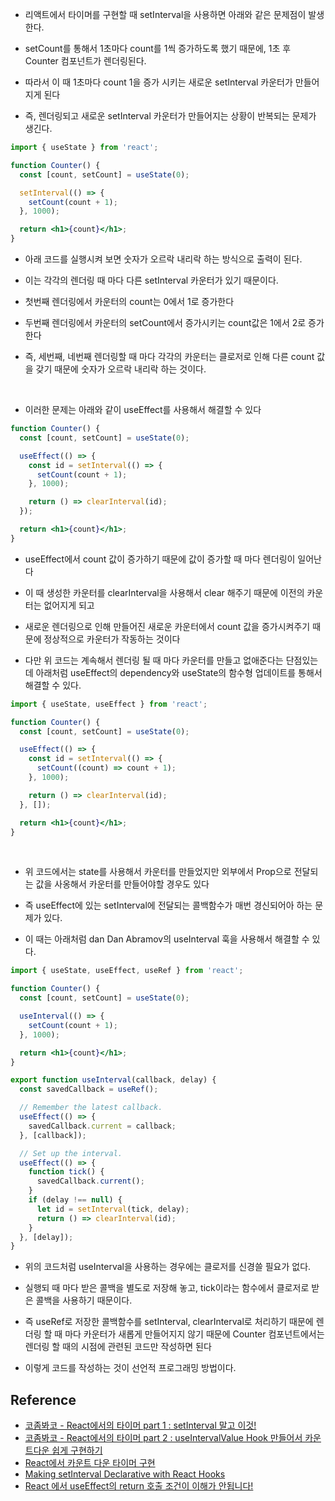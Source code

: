 - 리액트에서 타이머를 구현할 때 setInterval을 사용하면 아래와 같은 문제점이 발생한다.

- setCount를 통해서 1초마다 count를 1씩 증가하도록 했기 때문에, 1초 후 Counter 컴포넌트가 렌더링된다.

- 따라서 이 때 1초마다 count 1을 증가 시키는 새로운 setInterval 카운터가 만들어지게 된다

- 즉, 렌더링되고 새로운 setInterval 카운터가 만들어지는 상황이 반복되는 문제가 생긴다.

```jsx
import { useState } from 'react';

function Counter() {
  const [count, setCount] = useState(0);

  setInterval(() => {
    setCount(count + 1);
  }, 1000);

  return <h1>{count}</h1>;
}
```

- 아래 코드를 실행시켜 보면 숫자가 오르락 내리락 하는 방식으로 출력이 된다.

- 이는 각각의 렌더링 때 마다 다른 setInterval 카운터가 있기 때문이다.

- 첫번째 렌더링에서 카운터의 count는 0에서 1로 증가한다

- 두번째 렌더링에서 카운터의 setCount에서 증가시키는 count값은 1에서 2로 증가한다

- 즉, 세번째, 네번째 렌더링할 때 마다 각각의 카운터는 클로저로 인해 다른 count 값을 갖기 때문에 숫자가 오르락 내리락 하는 것이다.

<br/>

- 이러한 문제는 아래와 같이 useEffect를 사용해서 해결할 수 있다

```jsx
function Counter() {
  const [count, setCount] = useState(0);

  useEffect(() => {
    const id = setInterval(() => {
      setCount(count + 1);
    }, 1000);

    return () => clearInterval(id);
  });

  return <h1>{count}</h1>;
}
```

- useEffect에서 count 값이 증가하기 때문에 값이 증가할 때 마다 렌더링이 일어난다

- 이 때 생성한 카운터를 clearInterval을 사용해서 clear 해주기 때문에 이전의 카운터는 없어지게 되고

- 새로운 렌더링으로 인해 만들어진 새로운 카운터에서 count 값을 증가시켜주기 때문에 정상적으로 카운터가 작동하는 것이다

- 다만 위 코드는 계속해서 렌더링 될 때 마다 카운터를 만들고 없애준다는 단점있는데 아래처럼 useEffect의 dependency와 useState의 함수형 업데이트를 통해서 해결할 수 있다.

```jsx
import { useState, useEffect } from 'react';

function Counter() {
  const [count, setCount] = useState(0);

  useEffect(() => {
    const id = setInterval(() => {
      setCount((count) => count + 1);
    }, 1000);

    return () => clearInterval(id);
  }, []);

  return <h1>{count}</h1>;
}
```

<br/>

- 위 코드에서는 state를 사용해서 카운터를 만들었지만 외부에서 Prop으로 전달되는 값을 사옹해서 카운터를 만들어야할 경우도 있다

- 즉 useEffect에 있는 setInterval에 전달되는 콜백함수가 매번 경신되어아 하는 문제가 있다.

- 이 때는 아래처럼 dan Dan Abramov의 useInterval 훅을 사용해서 해결할 수 있다.

```jsx
import { useState, useEffect, useRef } from 'react';

function Counter() {
  const [count, setCount] = useState(0);

  useInterval(() => {
    setCount(count + 1);
  }, 1000);

  return <h1>{count}</h1>;
}

export function useInterval(callback, delay) {
  const savedCallback = useRef();

  // Remember the latest callback.
  useEffect(() => {
    savedCallback.current = callback;
  }, [callback]);

  // Set up the interval.
  useEffect(() => {
    function tick() {
      savedCallback.current();
    }
    if (delay !== null) {
      let id = setInterval(tick, delay);
      return () => clearInterval(id);
    }
  }, [delay]);
}
```

- 위의 코드처럼 useInterval을 사용하는 경우에는 클로저를 신경쓸 필요가 없다.

- 실행되 때 마다 받은 콜백을 별도로 저장해 놓고, tick이라는 함수에서 클로저로 받은 콜백을 사용하기 때문이다.

- 즉 useRef로 저장한 콜백함수를 setInterval, clearInterval로 처리하기 때문에 렌더링 할 때 마다 카운터가 새롭게 만들어지지 않기 때문에 Counter 컴포넌트에서는 렌더링 할 때의 시점에 관련된 코드만 작성하면 된다

- 이렇게 코드를 작성하는 것이 선언적 프로그래밍 방법이다.

## Reference

- [코좀봐코 - React에서의 타이머 part 1 : setInterval 말고 이것!](https://www.youtube.com/watch?v=2tUdyY5uBSw&t=28)
- [코좀봐코 - React에서의 타이머 part 2 : useIntervalValue Hook 만들어서 카운트다운 쉽게 구현하기](https://www.youtube.com/watch?v=zBmTqF0GpN4)
- [React에서 카운트 다운 타이머 구현](https://class.codejong.kr/t/react/371)
- [Making setInterval Declarative with React Hooks](https://overreacted.io/making-setinterval-declarative-with-react-hooks/)
- [React 에서 useEffect의 return 호출 조건이 이해가 안됩니다!](https://jsdev.kr/t/react-useeffect-return/5676)
